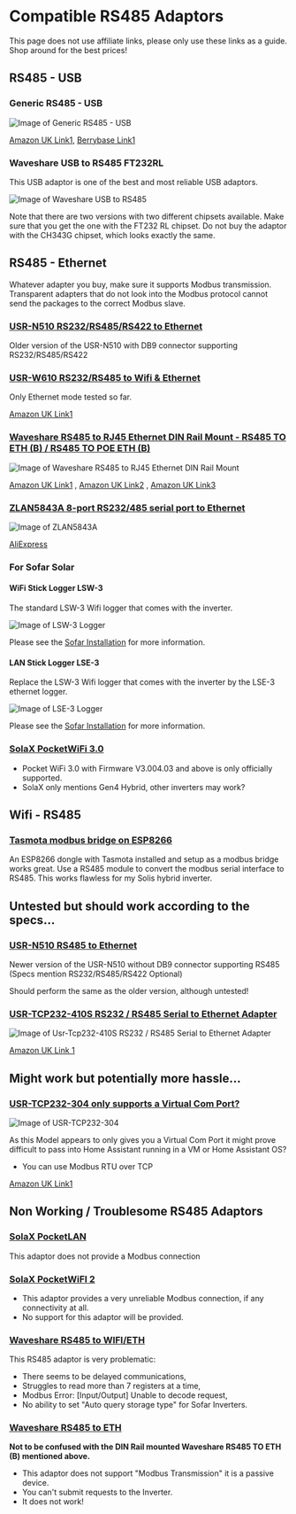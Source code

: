 # Compatible RS485 Adaptors

This page does not use affiliate links, please only use these links as a guide. Shop around for the best prices!

## RS485 - USB

### Generic RS485 - USB

![Image of Generic RS485 - USB](images/adaptor-rs485-usb.png)

[Amazon UK Link1](https://www.amazon.co.uk/dp/B07K3V381Z),
[Berrybase Link1](https://www.berrybase.de/raspberry-pi/raspberry-pi-computer/usb-geraete/usb-rs485-konverter)

### Waveshare USB to RS485 FT232RL

This USB adaptor is one of the best and most reliable USB adaptors.

![Image of Waveshare USB to RS485](images/adaptor-rs485-usb-waveshare-ft232rl.png)

Note that there are two versions with two different chipsets available. Make sure that you get the one with the FT232 RL chipset. Do not buy the adaptor with the CH343G chipset, which looks exactly the same.

## RS485 - Ethernet

Whatever adapter you buy, make sure it supports Modbus transmission. Transparent adapters that do not look into the Modbus protocol cannot send the packages to the correct Modbus slave.

### [USR-N510 RS232/RS485/RS422 to Ethernet](https://www.pusr.com/products/1-serial-port-etherne-device-servers-usr-n510.html)

Older version of the USR-N510 with DB9 connector supporting RS232/RS485/RS422

### [USR-W610 RS232/RS485 to Wifi & Ethernet](https://www.pusr.com/products/rs232/rs485-to-wifi-converters-usr-w610.html)

Only Ethernet mode tested so far.

[Amazon UK Link1](https://www.amazon.co.uk/dp/B07DNWM62H)

### [Waveshare RS485 to RJ45 Ethernet DIN Rail Mount - RS485 TO ETH (B) / RS485 TO POE ETH (B)](https://www.waveshare.com/wiki/RS485_TO_ETH_(B))

![Image of Waveshare RS485 to RJ45 Ethernet DIN Rail Mount](images/adaptor-rs485-eth-waveshare-b.png)

[Amazon UK Link1](https://www.amazon.co.uk/dp/B09MQTP16W) , [Amazon UK Link2](https://www.amazon.co.uk/dp/B09LQMH2S1) , [Amazon UK Link3](https://www.amazon.co.uk/dp/B09QMNWYLQ)

### [ZLAN5843A 8-port RS232/485 serial port to Ethernet](http://www.zlmcu.com/en/products_ZLAN5843A.htm)

![Image of ZLAN5843A](images/adaptor-rs485-eth-zlan-5843a.png)

[AliExpress](https://www.aliexpress.com/item/32888961582.html)

### For Sofar Solar

#### WiFi Stick Logger LSW-3

The standard LSW-3 Wifi logger that comes with the inverter.

![Image of LSW-3 Logger](images/adaptor-sofar-lsw3-wifi-logger.png)

Please see the [Sofar Installation](sofar-installation.md) for more information.

#### LAN Stick Logger LSE-3

Replace the LSW-3 Wifi logger that comes with the inverter by the LSE-3 ethernet logger.

![Image of LSE-3 Logger](images/adaptor-sofar-lse3-lan-logger.png)

Please see the [Sofar Installation](sofar-installation.md) for more information.

### [SolaX PocketWiFi 3.0](https://www.solaxpower.com/monitoring-dongles/)

- Pocket WiFi 3.0 with Firmware V3.004.03 and above is only officially supported.
- SolaX only mentions Gen4 Hybrid, other inverters may work?

## Wifi - RS485

### [Tasmota modbus bridge on ESP8266](https://tasmota.github.io/docs/Modbus-Bridge)

An ESP8266 dongle with Tasmota installed and setup as a modbus bridge works great. 
Use a RS485 module to convert the modbus serial interface to RS485.
This works flawless for my Solis hybrid inverter.

## Untested but should work according to the specs...

### [USR-N510 RS485 to Ethernet](https://www.pusr.com/products/1-rs485-serial-port-etherne-device-servers-usr-n510.html)

Newer version of the USR-N510 without DB9 connector supporting RS485 (Specs mention RS232/RS485/RS422 Optional)

Should perform the same as the older version, although untested!

### [USR-TCP232-410S RS232 / RS485 Serial to Ethernet Adapter](https://www.pusr.com/products/modbus-serial-to-ethernet-converters-usr-tcp232-410s.html)

![Image of Usr-Tcp232-410S RS232 / RS485 Serial to Ethernet Adapter](images/adaptor-rs485-eth-usr-410s.png)

[Amazon UK Link 1](https://www.amazon.co.uk/dp/B07C1TC165)

## Might work but potentially more hassle...

### [USR-TCP232-304 only supports a Virtual Com Port?](https://www.pusr.com/products/1-port-rs485-to-ethernet-converters-usr-tcp232-304.html)

![Image of USR-TCP232-304](images/adaptor-rs485-eth-usr-304.png)

As this Model appears to only gives you a Virtual Com Port it might prove difficult to pass into Home Assistant running in a VM or Home Assistant OS?

- You can use Modbus RTU over TCP

[Amazon UK Link1](https://www.amazon.co.uk/dp/B07BC77L8K)

## Non Working / Troublesome RS485 Adaptors

### [SolaX PocketLAN](https://www.solaxpower.com/monitoring-dongles/)

This adaptor does not provide a Modbus connection

### [SolaX PocketWiFI 2](https://www.solaxpower.com/monitoring-dongles/)

- This adaptor provides a very unreliable Modbus connection, if any connectivity at all.
- No support for this adaptor will be provided.

### [Waveshare RS485 to WIFI/ETH](https://www.waveshare.com/wiki/RS485_TO_WIFI/ETH)

This RS485 adaptor is very problematic:
- There seems to be delayed communications,
- Struggles to read more than 7 registers at a time,
- Modbus Error: [Input/Output] Unable to decode request,
- No ability to set "Auto query storage type" for Sofar Inverters.

### [Waveshare RS485 to ETH](https://www.waveshare.com/wiki/RS485_TO_ETH)
**Not to be confused with the DIN Rail mounted Waveshare RS485 TO ETH (B) mentioned above.**
- This adaptor does not support "Modbus Transmission" it is a passive device.
- You can't submit requests to the Inverter.
- It does not work!
